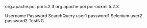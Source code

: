 <dependency>
    <groupId>org.apache.poi</groupId>
    <artifactId>poi</artifactId>
    <version>5.2.3</version>
</dependency>
<dependency>
    <groupId>org.apache.poi</groupId>
    <artifactId>poi-ooxml</artifactId>
    <version>5.2.3</version>
</dependency>


Username	Password	SearchQuery
user1	password1	Selenium
user2	password2	TestNG
